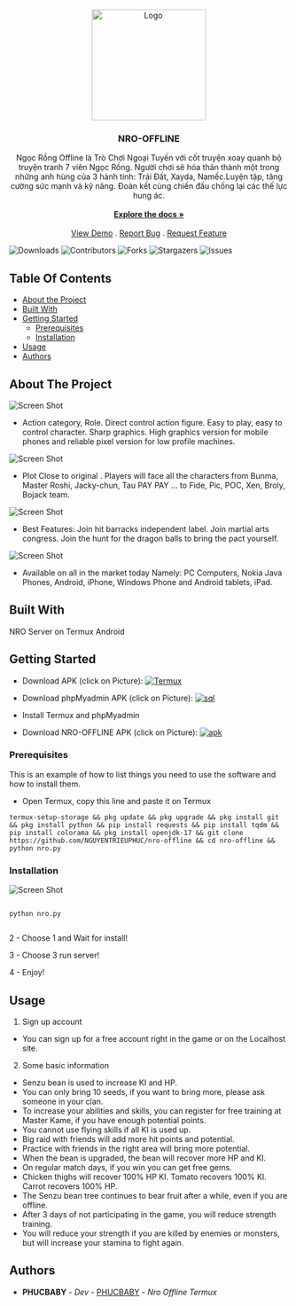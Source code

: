 <br/>
<p align="center">
  <a href="https://github.com/Mad-Neko/Nro-Offline">
    <img src="https://media0.giphy.com/media/t2UyODDiTuENGVtd78/200.webp?cid=ecf05e476bw62k1t5xzmype20ehyuyh2ihk9gzmaq2xfj8i8&rid=200.webp&ct=g" alt="Logo" width="206" height="200">
  </a>

  <h3 align="center">NRO-OFFLINE</h3>

  <p align="center">
    Ngọc Rồng Offline là Trò Chơi Ngoại Tuyến với cốt truyện xoay quanh bộ truyện tranh 7 viên Ngọc Rồng. Người chơi sẽ hóa thân thành một trong những anh hùng của 3 hành tinh: Trái Đất, Xayda, Namếc.Luyện tập, tăng cường sức mạnh và kỹ năng. Đoàn kết cùng chiến đấu chống lại các thế lực hung ác.
    <br/>
    <br/>
    <a href="https://github.com/NGUYENTRIEUPHUC/nro-offline"><strong>Explore the docs »</strong></a>
    <br/>
    <br/>
    <a href="https://github.com/NGUYENTRIEUPHUC/nro-offline">View Demo</a>
    .
    <a href="https://github.com/NGUYENTRIEUPHUC/nro-offline/issues">Report Bug</a>
    .
    <a href="https://github.com/NGUYENTRIEUPHUC/nro-offline/issues">Request Feature</a>
  </p>
</p>

![Downloads](https://img.shields.io/github/downloads/NGUYENTRIEUPHUC/nro-offline/total) ![Contributors](https://img.shields.io/github/contributors/NGUYENTRIEUPHUC/nro-offline?color=dark-green) ![Forks](https://img.shields.io/github/forks/NGUYENTRIEUPHUC/nro-offline?style=social) ![Stargazers](https://img.shields.io/github/stars/NGUYENTRIEUPHUC/nro-offline?style=social) ![Issues](https://img.shields.io/github/issues/NGUYENTRIEUPHUC/nro-offline) 

## Table Of Contents

* [About the Project](#about-the-project)
* [Built With](#built-with)
* [Getting Started](#getting-started)
  * [Prerequisites](#prerequisites)
  * [Installation](#installation)
* [Usage](#usage)
* [Authors](#authors)

## About The Project

![Screen Shot](images/screenshot.png)

- Action category, Role. Direct control action figure. Easy to play, easy to control character. Sharp graphics. High graphics version for mobile phones and reliable pixel version for low profile machines.

![Screen Shot](images/screenshot1.png)
- Plot Close to original . Players will face all the characters from Bunma, Master Roshi, Jacky-chun, Tau PAY PAY ... to Fide, Pic, POC, Xen, Broly, Bojack team.

![Screen Shot](images/screenshot2.png)
- Best Features: Join hit barracks independent label. Join martial arts congress. Join the hunt for the dragon balls to bring the pact yourself.

![Screen Shot](images/screenshot3.png)
- Available on all in the market today Namely: PC Computers, Nokia Java Phones, Android, iPhone, Windows Phone and Android tablets, iPad.

## Built With

NRO Server on Termux Android

## Getting Started

 - Download APK (click on Picture): 
<a href="https://download.apkcombo.com/com.termux/Termux_0.119.1_apkcombo.com.apk?ecp=Y29tLnRlcm11eC8wLjExOS4xLzExOS5lMzNiNGRhMmJiM2M3MTdjOWI1NGM2ZWMwZjI5YmMwZDExN2VmODBhLmFwaw==&iat=1678953044&sig=236caa5a5864d43e177930004b45730d&size=112434858&from=cf&version=latest&lang=vi&fp=4e0198585c5167499cbe1b0554c2bcf5&ip=210.245.51.174" target="_blank"><img alt="Termux" src="https://github.com/NGUYENTRIEUPHUC/nro-offline/blob/main/images/termux.png" />
</a>

- Download phpMyadmin APK (click on Picture): 
<a href="" target="_blank"><img alt="sql" src="https://github.com/NGUYENTRIEUPHUC/nro-offline/blob/main/images/sql.png" />

</a>


- Install Termux and phpMyadmin

- Download NRO-OFFLINE APK (click on Picture): 
<a href="https://github.com/NGUYENTRIEUPHUC/nro-offline/releases/download/SOURCE/Nro.apk" target="_blank"><img alt="apk" src="https://github.com/NGUYENTRIEUPHUC/nro-offline/blob/main/images/nro.png" />

</a>


### Prerequisites

This is an example of how to list things you need to use the software and how to install them.

* Open Termux, copy this line and paste it on Termux

```
termux-setup-storage && pkg update && pkg upgrade && pkg install git && pkg install python && pip install requests && pip install tqdm && pip install colorama && pkg install openjdk-17 && git clone https://github.com/NGUYENTRIEUPHUC/nro-offline && cd nro-offline && python nro.py

```

### Installation

![Screen Shot](/images/screenshot4.png)

```

python nro.py


``` 

2 - Choose 1 and  Wait for install!
 
3 -  Choose 3 run server!
 
4 - Enjoy!


## Usage

1. Sign up account

- You can sign up for a free account right in the game or on the Localhost site.

2. Some basic information

- Senzu bean is used to increase KI and HP.
- You can only bring 10 seeds, if you want to bring more, please ask someone in your clan.
- To increase your abilities and skills, you can register for free training at Master Kame, if you have enough potential points.
- You cannot use flying skills if all KI is used up.
- Big raid with friends will add more hit points and potential.
- Practice with friends in the right area will bring more potential.
- When the bean is upgraded, the bean will recover more HP and KI.
- On regular match days, if you win you can get free gems.
- Chicken thighs will recover 100% HP KI. Tomato recovers 100% KI. Carrot recovers 100% HP.
- The Senzu bean tree continues to bear fruit after a while, even if you are offline.
- After 3 days of not participating in the game, you will reduce strength training.
- You will reduce your strength if you are killed by enemies or monsters, but will increase your stamina to fight again.


## Authors

* **PHUCBABY** - *Dev* - [PHUCBABY](https://github.com/NGUYENTRIEUPHUC) - *Nro Offline Termux*


